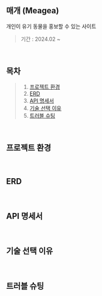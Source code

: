 ## 매개 (Meagea)
개인이 유기 동물을 홍보할 수 있는 사이트

>기간 : 2024.02 ~

</br>

## 목차
> 1. [프로젝트 환경](#프로젝트-환경)
> 2. [ERD](#ERD)
> 3. [API 명세서](#API-명세서)
> 4. [기술 선택 이유](#기술-선택-이유)
> 5. [트러블 슈팅](#트러블-슈팅)

</br>

## 프로젝트 환경

</br>

## ERD

</br>

## API 명세서

</br>

## 기술 선택 이유

</br>

## 트러블 슈팅
